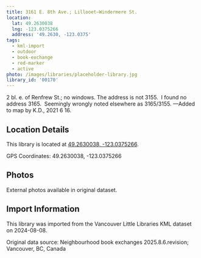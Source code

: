 ```yaml
---
title: 3161 E. 8th Ave.; Lillooet—Windermere St.
location:
  lat: 49.2630038
  lng: -123.0375266
  address: '49.2630, -123.0375'
tags:
  - kml-import
  - outdoor
  - book-exchange
  - red-marker
  - active
photo: /images/libraries/placeholder-library.jpg
library_id: '00170'
---
```

2 bl. e. of Renfrew St.; no windows.
The address is not 3155.  I found no address 3165.  Seemingly wrongly noted elsewhere as 3165/3155.
—Added to map by K.D., 2021 6 16.

## Location Details

This library is located at [49.2630038, -123.0375266](https://www.google.com/maps?q=49.2630038,-123.0375266).

GPS Coordinates: 49.2630038, -123.0375266

## Photos

External photos available in original dataset.

## Import Information

This library was imported from the Vancouver Little Libraries KML dataset on 2024-08-08.

Original data source: Neighbourhood book exchanges 2025.8.6.revision; Vancouver, BC, Canada
